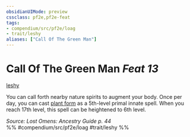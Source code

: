 ```yaml
---
obsidianUIMode: preview
cssclass: pf2e,pf2e-feat
tags:
- compendium/src/pf2e/loag
- trait/leshy
aliases: ["Call Of The Green Man"]
---
```

# Call Of The Green Man  *Feat 13*  
[leshy](../../rules/traits/leshy-b1.md)  


You can call forth nearby nature spirits to augment your body. Once per day, you can cast [plant form](../spells/plant-form.md) as a 5th-level primal innate spell. When you reach 17th level, this spell can be heightened to 6th level.

*Source: Lost Omens: Ancestry Guide p. 44*  
%% #compendium/src/pf2e/loag #trait/leshy %%